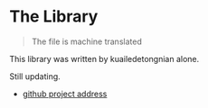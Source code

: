 # The Library

> The file is machine translated

This library was written by kuailedetongnian alone.

Still updating.

- [github project address](https://github.com/kuailedetongnian/Library)
